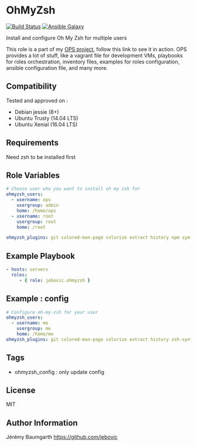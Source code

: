 OhMyZsh
=======

[![Build Status](https://travis-ci.org/jebovic/ansible-ohmyzsh.svg?branch=master)](https://travis-ci.org/jebovic/ansible-ohmyzsh) [![Ansible Galaxy](https://img.shields.io/badge/galaxy-jebovic.ohmyzsh-blue.svg?style=flat)](https://galaxy.ansible.com/jebovic/ohmyzsh)

Install and configure Oh My Zsh for multiple users

This role is a part of my [OPS project](https://github.com/jebovic/ops), follow this link to see it in action. OPS provides a lot of stuff, like a vagrant file for development VMs, playbooks for roles orchestration, inventory files, examples for roles configuration, ansible configuration file, and many more.

Compatibility
-------------

Tested and approved on :

* Debian jessie (8+)
* Ubuntu Trusty (14.04 LTS)
* Ubuntu Xenial (16.04 LTS)

Requirements
------------

Need zsh to be installed first

Role Variables
--------------

```yaml
# Choose user who you want to install oh my zsh for
ohmyzsh_users:
  - username: ops
    usergroup: admin
    home: /home/ops
  - username: root
    usergroup: root
    home: /root

ohmyzsh_plugins: git colored-man-page colorize extract history npm symfony2 httpie zsh-syntax-highlighting
```

Example Playbook
----------------

```yaml
- hosts: servers
  roles:
     - { role: jebovic.ohmyzsh }
```

Example : config
----------------

```yaml
# Configure oh-my-zsh for your user
ohmyzsh_users:
  - username: me
    usergroup: me
    home: /home/me
ohmyzsh_plugins: git colored-man-page colorize extract history zsh-syntax-highlighting
```

Tags
----

* ohmyzsh_config : only update config

License
-------

MIT

Author Information
------------------

Jérémy Baumgarth https://github.com/jebovic
